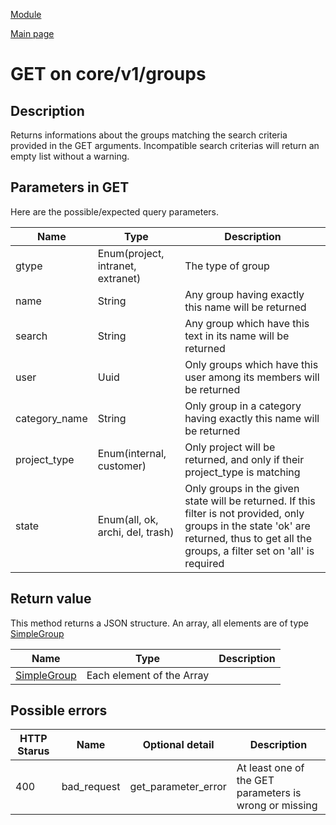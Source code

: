 
[Module](./README.md)

[Main page](../README.md)


# GET on core/v1/groups

## Description


Returns informations about the groups matching the search criteria provided in the GET arguments. Incompatible search criterias will return an empty list without a warning.





## Parameters in GET

Here are the possible/expected query parameters.

Name    |  Type   |  Description 
--------|---------|--------------
gtype | Enum(project, intranet, extranet) | The type of group
name | String | Any group having exactly this name will be returned
search | String | Any group which have this text in its name will be returned
user | Uuid | Only groups which have this user among its members will be returned
category_name | String | Only group in a category having exactly this name will be returned
project_type | Enum(internal, customer) | Only project will be returned, and only if their project_type is matching
state | Enum(all, ok, archi, del, trash) | Only groups in the given state will be returned. If this filter is not provided, only groups in the state 'ok' are returned, thus to get all the groups, a filter set on 'all' is required






## Return value


This method returns a JSON structure. An array, all elements are of type [SimpleGroup](../types/SimpleGroup.md) 

Name   |  Type   |  Description
-------|---------|-------------
 | [SimpleGroup](../types/SimpleGroup.md) | Each element of the Array






## Possible errors


HTTP Starus | Name   | Optional detail   | Description  
------------|--------|-------------------|------------
400 | bad_request | get_parameter_error | At least one of the GET parameters is wrong or missing	



